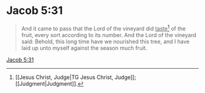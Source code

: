 # Jacob 5:31

> And it came to pass that the Lord of the vineyard did <u>taste</u>[^a] of the fruit, every sort according to its number. And the Lord of the vineyard said: Behold, this long time have we nourished this tree, and I have laid up unto myself against the season much fruit.

[Jacob 5:31](https://www.churchofjesuschrist.org/study/scriptures/bofm/jacob/5?lang=eng&id=p31#p31)


[^a]: [[Jesus Christ, Judge|TG Jesus Christ, Judge]]; [[Judgment|Judgment]].  
